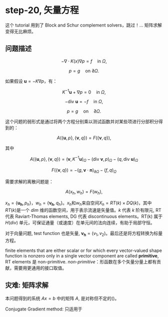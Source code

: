 # step-20, 矢量方程

这个 tutorial 用到了 Block and Schur complement solvers，跳过！... 矩阵求解变得无比麻烦。

## 问题描述

$$
-\nabla \cdot K(x) \nabla p = f \quad \text{in } \Omega,
$$

$$
p = g \quad \text{on } \partial \Omega.
$$



如果假设 $\mathbf{u} = -K \nabla p$，有：

$$
K^{-1} \mathbf{u} + \nabla p = 0 \quad \text{in } \Omega,
$$

$$
-\text{div } \mathbf{u} = -f \quad \text{in } \Omega,
$$

$$
p = g \quad \text{on} \quad \partial \Omega.
$$


这个问题的弱形式是通过将两个方程分别乘以测试函数并对某些项进行分部积分得到的：

$$
A(\{\mathbf{u}, p\}, \{\mathbf{v}, q\}) = F(\{\mathbf{v}, q\}),
$$

其中

$$
A(\{\mathbf{u}, p\}, \{\mathbf{v}, q\}) = (\mathbf{v}, K^{-1} \mathbf{u})_\Omega - (\text{div } \mathbf{v}, p)_\Omega - (q, \text{div } \mathbf{u})_\Omega
$$

$$
F(\{\mathbf{v}, q\}) = -(g, \mathbf{v} \cdot \mathbf{n})_{\partial \Omega} - (f, q)_\Omega
$$


需要求解的离散问题是：

$$
A(x_h, w_h) = F(w_h),
$$

$x_h = \{\mathbf{u_h}, p_h\}$，$w_h = \{\mathbf{v_h}, q_h\}$。$x_h$和$w_h$来自空间$X_h = RT(k) \times DQ(k)$，其中$RT(k)$是一个 $dim$ 维的函数空间，用于表示流速是矢量值。$k$ 代表 $k$ 阶有限元, RT 代表 Raviart-Thomas elements, DG 代表 discontinuous elements。RT(k) 属于 $H(div)$ 单元，可保证通量（或速度）在单元间的法向连续，有助于局部守恒。

对于向量问题, test function 也是矢量, $\mathbf{v_h} = (v_1, v_2)$。最后还是将方程转换为标量方程。

finite elements that are either scalar or for which every vector-valued shape function is nonzero only in a single vector component are called **primitive**, RT elements 是 non-primitive. _non-primitive_：形函数在多个矢量分量上都有贡献，需要用更通用的接口取值。

## 灾难: 矩阵求解

本问题得到的系统 $Ax=b$ 中的矩阵 $A$, 是对称但不定的()。

Conjugate Gradient method: 只适用于


<!--stackedit_data:
eyJoaXN0b3J5IjpbOTMxNjIwODY4LDE2NDY0NDc1NjMsMTYwMz
QwMDExMSwtOTM5MTMyMjUyLC0yMDUwNDU5NzUsLTM0MTY3NjA4
NCw1MDQ1NjY4OTIsNDU2Mzk0MjI3LC0xNzI5NjkwMzUsMTk2Mj
Q1MzQ0MSw3NzI3ODcyMDUsMTc0MDQwOTM1OV19
-->